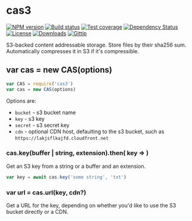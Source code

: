 
# cas3

[![NPM version][npm-image]][npm-url]
[![Build status][travis-image]][travis-url]
[![Test coverage][coveralls-image]][coveralls-url]
[![Dependency Status][david-image]][david-url]
[![License][license-image]][license-url]
[![Downloads][downloads-image]][downloads-url]
[![Gittip][gittip-image]][gittip-url]

S3-backed content addressable storage.
Store files by their sha256 sum.
Automatically compresses it in S3 if it's compressible.

## var cas = new CAS(options)

```js
var CAS = require('cas3')
var cas = new CAS(options)
```

Options are:

- `bucket` - s3 bucket name
- `key` - s3 key
- `secret` - s3 secret key
- `cdn` - optional CDN host, defaulting to the s3 bucket, such as `https://lakjsflkajfd.cloudfront.net`

### cas.key(buffer | string, extension).then( key => )

Get an S3 key from a string or a buffer and an extension.

```js
var key = await cas.key('some string', 'txt')
```

### var url = cas.url(key, cdn?)

Get a URL for the key, depending on whether you'd like to use the S3 bucket directly or a CDN.

[gitter-image]: https://badges.gitter.im/mgmtio/cas3.png
[gitter-url]: https://gitter.im/mgmtio/cas3
[npm-image]: https://img.shields.io/npm/v/cas3.svg?style=flat-square
[npm-url]: https://npmjs.org/package/cas3
[github-tag]: http://img.shields.io/github/tag/mgmtio/cas3.svg?style=flat-square
[github-url]: https://github.com/mgmtio/cas3/tags
[travis-image]: https://img.shields.io/travis/mgmtio/cas3.svg?style=flat-square
[travis-url]: https://travis-ci.org/mgmtio/cas3
[coveralls-image]: https://img.shields.io/coveralls/mgmtio/cas3.svg?style=flat-square
[coveralls-url]: https://coveralls.io/r/mgmtio/cas3
[david-image]: http://img.shields.io/david/mgmtio/cas3.svg?style=flat-square
[david-url]: https://david-dm.org/mgmtio/cas3
[license-image]: http://img.shields.io/npm/l/cas3.svg?style=flat-square
[license-url]: LICENSE
[downloads-image]: http://img.shields.io/npm/dm/cas3.svg?style=flat-square
[downloads-url]: https://npmjs.org/package/cas3
[gittip-image]: https://img.shields.io/gratipay/jonathanong.svg?style=flat-square
[gittip-url]: https://gratipay.com/jonathanong/
